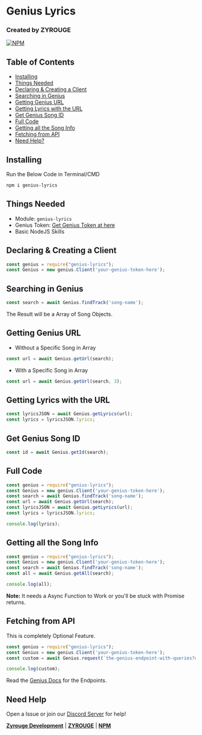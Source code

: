 # Genius Lyrics

### Created by ZYROUGE

[![NPM](https://nodei.co/npm/genius-lyrics.png)](https://nodei.co/npm/genius-lyrics/)

## Table of Contents

* [Installing](#Installing)
* [Things Needed](#Things-Needed)
* [Declaring & Creating a Client](#Declaring--Creating-a-Client)
* [Searching in Genius](#Searching-in-Genius)
* [Getting Genius URL](#Getting-Genius-URL)
* [Getting Lyrics with the URL](#Getting-Lyrics-with-the-URL)
* [Get Genius Song ID](#Get-Genius-Song-ID)
* [Full Code](#Full-Code)
* [Getting all the Song Info](#Getting-all-the-Song-Info)
* [Fetching from API](#Fetching-from-API)
* [Need Help?](#Need-Help)

## Installing

Run the Below Code in Terminal/CMD

```bash
npm i genius-lyrics
```

## Things Needed

* Module: `genius-lyrics`
* Genius Token: [Get Genius Token at here](https://genius.com/developers)
* Basic NodeJS Skills

## Declaring & Creating a Client

```js
const genius = require("genius-lyrics");
const Genius = new genius.Client('your-genius-token-here');
```

## Searching in Genius

```js
const search = await Genius.findTrack('song-name');
```

The Result will be a Array of Song Objects.

## Getting Genius URL

* Without a Specific Song in Array

```js
const url = await Genius.getUrl(search);
```

* With a Specific Song in Array

```js
const url = await Genius.getUrl(search, 3);
```

## Getting Lyrics with the URL

```js
const lyricsJSON = await Genius.getLyrics(url);
const lyrics = lyricsJSON.lyrics;
```

## Get Genius Song ID

```js
const id = await Genius.getId(search);
```

## Full Code

```js
const genius = require("genius-lyrics");
const Genius = new genius.Client('your-genius-token-here');
const search = await Genius.findTrack('song-name');
const url = await Genius.getUrl(search);
const lyricsJSON = await Genius.getLyrics(url);
const lyrics = lyricsJSON.lyrics;

console.log(lyrics);
```

## Getting all the Song Info

```js
const genius = require("genius-lyrics");
const Genius = new genius.Client('your-genius-token-here');
const search = await Genius.findTrack('song-name');
const all = await Genius.getAll(search);

console.log(all);

```

**Note:** It needs a Async Function to Work or you'll be stuck with Promise returns.

## Fetching from API

This is completely Optional Feature.

```js
const genius = require("genius-lyrics");
const Genius = new genius.Client('your-genius-token-here');
const custom = await Genius.request(`the-genius-endpoint-with-queries?q=your-queries`);

console.log(custom);
```

Read the [Genius Docs](https://docs.genius.com/) for the Endpoints.

## Need Help

Open a Issue or join our [Discord Server](https://discordapp.com/invite/8KV5zCg) for help!

[**Zyrouge Development**](https://dev.zyrouge.tech) | [**ZYROUGE**](https://dev.zyrouge.tech) | [**NPM**](https://www.npmjs.com/package/genius-lyrics)

